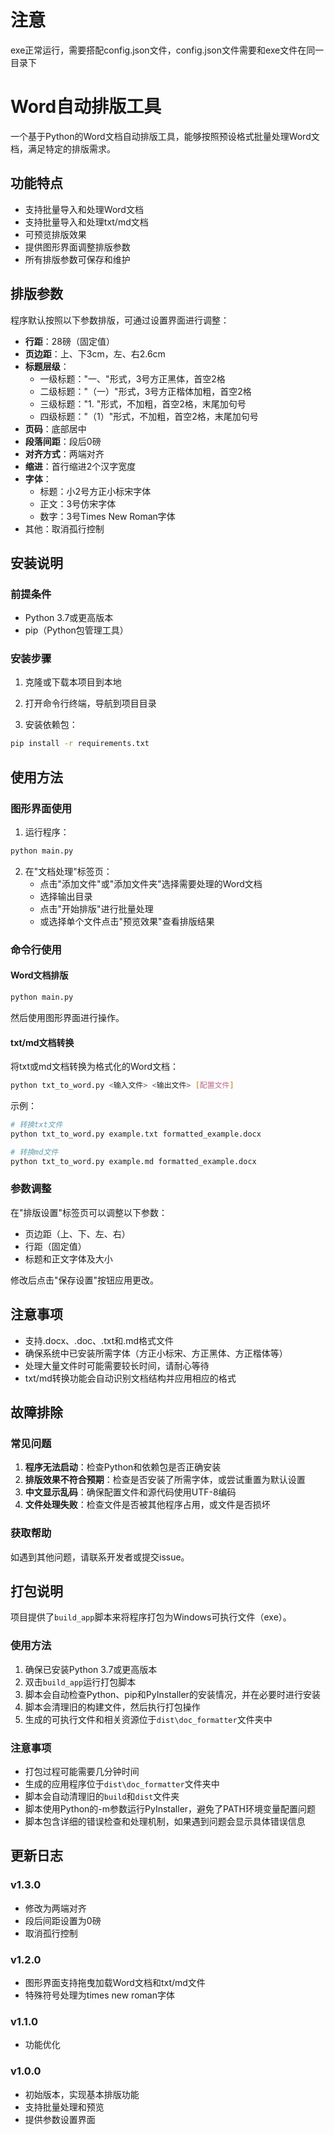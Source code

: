 # 注意
exe正常运行，需要搭配config.json文件，config.json文件需要和exe文件在同一目录下

# Word自动排版工具

一个基于Python的Word文档自动排版工具，能够按照预设格式批量处理Word文档，满足特定的排版需求。

## 功能特点

- 支持批量导入和处理Word文档
- 支持批量导入和处理txt/md文档
- 可预览排版效果
- 提供图形界面调整排版参数
- 所有排版参数可保存和维护

## 排版参数

程序默认按照以下参数排版，可通过设置界面进行调整：

- **行距**：28磅（固定值）
- **页边距**：上、下3cm，左、右2.6cm
- **标题层级**：
  - 一级标题："一、"形式，3号方正黑体，首空2格
  - 二级标题："（一）"形式，3号方正楷体加粗，首空2格
  - 三级标题："1. "形式，不加粗，首空2格，末尾加句号
  - 四级标题："（1）"形式，不加粗，首空2格，末尾加句号
- **页码**：底部居中
- **段落间距**：段后0磅
- **对齐方式**：两端对齐
- **缩进**：首行缩进2个汉字宽度
- **字体**：
  - 标题：小2号方正小标宋字体
  - 正文：3号仿宋字体
  - 数字：3号Times New Roman字体
- 其他：取消孤行控制

## 安装说明

### 前提条件
- Python 3.7或更高版本
- pip（Python包管理工具）

### 安装步骤

1. 克隆或下载本项目到本地

2. 打开命令行终端，导航到项目目录

3. 安装依赖包：
```bash
pip install -r requirements.txt
```

## 使用方法

### 图形界面使用
1. 运行程序：
```bash
python main.py
```

2. 在"文档处理"标签页：
   - 点击"添加文件"或"添加文件夹"选择需要处理的Word文档
   - 选择输出目录
   - 点击"开始排版"进行批量处理
   - 或选择单个文件点击"预览效果"查看排版结果

### 命令行使用

#### Word文档排版
```bash
python main.py
```
然后使用图形界面进行操作。

#### txt/md文档转换
将txt或md文档转换为格式化的Word文档：
```bash
python txt_to_word.py <输入文件> <输出文件> [配置文件]
```

示例：
```bash
# 转换txt文件
python txt_to_word.py example.txt formatted_example.docx

# 转换md文件
python txt_to_word.py example.md formatted_example.docx
```

### 参数调整
在"排版设置"标签页可以调整以下参数：
- 页边距（上、下、左、右）
- 行距（固定值）
- 标题和正文字体及大小

修改后点击"保存设置"按钮应用更改。

## 注意事项
- 支持.docx、.doc、.txt和.md格式文件
- 确保系统中已安装所需字体（方正小标宋、方正黑体、方正楷体等）
- 处理大量文件时可能需要较长时间，请耐心等待
- txt/md转换功能会自动识别文档结构并应用相应的格式

## 故障排除

### 常见问题
1. **程序无法启动**：检查Python和依赖包是否正确安装
2. **排版效果不符合预期**：检查是否安装了所需字体，或尝试重置为默认设置
3. **中文显示乱码**：确保配置文件和源代码使用UTF-8编码
4. **文件处理失败**：检查文件是否被其他程序占用，或文件是否损坏

### 获取帮助
如遇到其他问题，请联系开发者或提交issue。

## 打包说明

项目提供了`build_app`脚本来将程序打包为Windows可执行文件（exe）。

### 使用方法
1. 确保已安装Python 3.7或更高版本
2. 双击`build_app`运行打包脚本
3. 脚本会自动检查Python、pip和PyInstaller的安装情况，并在必要时进行安装
4. 脚本会清理旧的构建文件，然后执行打包操作
5. 生成的可执行文件和相关资源位于`dist\doc_formatter`文件夹中

### 注意事项
- 打包过程可能需要几分钟时间
- 生成的应用程序位于`dist\doc_formatter`文件夹中
- 脚本会自动清理旧的`build`和`dist`文件夹
- 脚本使用Python的-m参数运行PyInstaller，避免了PATH环境变量配置问题
- 脚本包含详细的错误检查和处理机制，如果遇到问题会显示具体错误信息
## 更新日志

### v1.3.0
- 修改为两端对齐
- 段后间距设置为0磅
- 取消孤行控制

### v1.2.0
- 图形界面支持拖曳加载Word文档和txt/md文件
- 特殊符号处理为times new roman字体

### v1.1.0
- 功能优化

### v1.0.0
- 初始版本，实现基本排版功能
- 支持批量处理和预览
- 提供参数设置界面